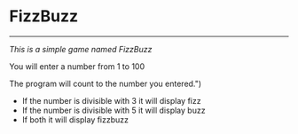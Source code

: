 # FizzBuzz
<hr>
<i>This is a simple game named FizzBuzz</i>
<p>You will enter a number from 1 to 100</p>
<p>The program will count to the number you entered.")
<ul>
<li> If the number is divisible with 3 it will display fizz</li>
<li>If the number is divisible with 5 it will display buzz</li>
<li>If both it will display fizzbuzz</li>
</ul>
